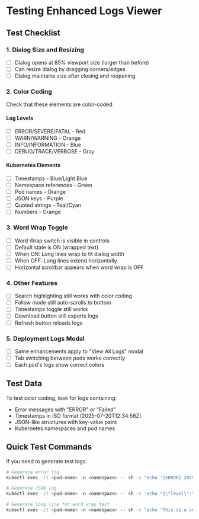 # Testing Enhanced Logs Viewer

## Test Checklist

### 1. Dialog Size and Resizing
- [ ] Dialog opens at 85% viewport size (larger than before)
- [ ] Can resize dialog by dragging corners/edges
- [ ] Dialog maintains size after closing and reopening

### 2. Color Coding
Check that these elements are color-coded:

#### Log Levels
- [ ] ERROR/SEVERE/FATAL - Red
- [ ] WARN/WARNING - Orange
- [ ] INFO/INFORMATION - Blue
- [ ] DEBUG/TRACE/VERBOSE - Gray

#### Kubernetes Elements
- [ ] Timestamps - Blue/Light Blue
- [ ] Namespace references - Green
- [ ] Pod names - Orange
- [ ] JSON keys - Purple
- [ ] Quoted strings - Teal/Cyan
- [ ] Numbers - Orange

### 3. Word Wrap Toggle
- [ ] Word Wrap switch is visible in controls
- [ ] Default state is ON (wrapped text)
- [ ] When ON: Long lines wrap to fit dialog width
- [ ] When OFF: Long lines extend horizontally
- [ ] Horizontal scrollbar appears when word wrap is OFF

### 4. Other Features
- [ ] Search highlighting still works with color coding
- [ ] Follow mode still auto-scrolls to bottom
- [ ] Timestamps toggle still works
- [ ] Download button still exports logs
- [ ] Refresh button reloads logs

### 5. Deployment Logs Modal
- [ ] Same enhancements apply to "View All Logs" modal
- [ ] Tab switching between pods works correctly
- [ ] Each pod's logs show correct colors

## Test Data

To test color coding, look for logs containing:
- Error messages with "ERROR" or "Failed"
- Timestamps in ISO format (2025-07-20T12:34:56Z)
- JSON-like structures with key-value pairs
- Kubernetes namespaces and pod names

## Quick Test Commands

If you need to generate test logs:

```bash
# Generate error log
kubectl exec -it <pod-name> -n <namespace> -- sh -c "echo '[ERROR] 2025-07-20T12:34:56Z Failed to process request'"

# Generate JSON log
kubectl exec -it <pod-name> -n <namespace> -- sh -c 'echo "{\"level\":\"INFO\",\"timestamp\":\"2025-07-20T12:34:56Z\",\"message\":\"Processing request\",\"namespace\":\"default\"}"'

# Generate long line for word wrap test
kubectl exec -it <pod-name> -n <namespace> -- sh -c "echo 'This is a very long log line that should test the word wrap functionality when it is turned on and off. It should wrap when enabled and scroll horizontally when disabled.'"
```